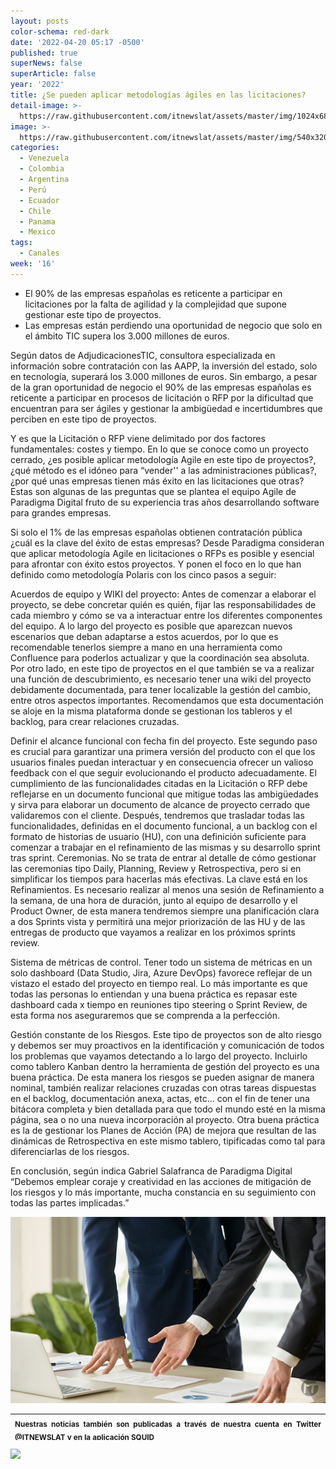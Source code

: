 ```yaml
---
layout: posts
color-schema: red-dark
date: '2022-04-20 05:17 -0500'
published: true
superNews: false
superArticle: false
year: '2022'
title: ¿Se pueden aplicar metodologías ágiles en las licitaciones?
detail-image: >-
  https://raw.githubusercontent.com/itnewslat/assets/master/img/1024x680/licitacion-g.jpg
image: >-
  https://raw.githubusercontent.com/itnewslat/assets/master/img/540x320/licitacion-p.jpg
categories:
  - Venezuela
  - Colombia
  - Argentina
  - Perú
  - Ecuador
  - Chile
  - Panama
  - Mexico
tags:
  - Canales
week: '16'
---
```

- El 90% de las empresas españolas es reticente a participar en licitaciones por la falta de agilidad y la complejidad que supone gestionar este tipo de proyectos.
- Las empresas están perdiendo una oportunidad de negocio que solo en el ámbito TIC supera los 3.000 millones de euros.

Según datos de AdjudicacionesTIC, consultora especializada en información sobre contratación con las AAPP, la inversión del estado, solo en tecnología, superará los 3.000 millones de euros. Sin embargo, a pesar de la gran oportunidad de negocio el 90% de las empresas españolas es reticente a participar en procesos de licitación o RFP por la dificultad que encuentran para ser ágiles y gestionar la ambigüedad e incertidumbres que perciben en este tipo de proyectos.
 
Y es que la Licitación o RFP viene delimitado por dos factores fundamentales: costes y tiempo. En lo que se conoce como un proyecto cerrado, ¿es posible aplicar metodología Agile en este tipo de proyectos?, ¿qué método es el idóneo para “vender'' a las administraciones públicas?, ¿por qué unas empresas tienen más éxito en las licitaciones que otras? Estas son algunas de las preguntas que se plantea el equipo Agile de Paradigma Digital fruto de su experiencia tras años desarrollando software para grandes empresas.
 
Si solo el 1% de las empresas españolas obtienen contratación pública ¿cuál es la clave del éxito de estas empresas? Desde Paradigma consideran que aplicar metodología Agile en licitaciones o RFPs es posible y esencial para afrontar con éxito estos proyectos. Y ponen el foco en lo que han definido como metodología Polaris con los cinco pasos a seguir:
 
Acuerdos de equipo y WIKI del proyecto: Antes de comenzar a elaborar el proyecto, se debe concretar quién es quién, fijar las responsabilidades de cada miembro y cómo se va a interactuar entre los diferentes componentes del equipo.  A lo largo del proyecto es posible que aparezcan nuevos escenarios que deban adaptarse a estos acuerdos, por lo que es recomendable tenerlos siempre a mano en una herramienta como Confluence para poderlos actualizar y que la coordinación sea absoluta. Por otro lado, en este tipo de proyectos en el que también se va a realizar una función de descubrimiento, es necesario tener una wiki del proyecto debidamente documentada, para tener localizable la gestión del cambio, entre otros aspectos importantes. Recomendamos que esta documentación se aloje en la misma plataforma donde se gestionan los tableros y el backlog, para crear relaciones cruzadas.
 
Definir el alcance funcional con fecha fin del proyecto. Este segundo paso es crucial para garantizar una primera versión del producto con el que los usuarios finales puedan interactuar y en consecuencia ofrecer un valioso feedback con el que seguir evolucionando el producto adecuadamente. El cumplimiento de las funcionalidades citadas en la Licitación o RFP debe reflejarse en un documento funcional que mitigue todas las ambigüedades y sirva para elaborar un documento de alcance de proyecto cerrado que validaremos con el cliente. Después, tendremos que trasladar todas las funcionalidades, definidas en el documento funcional, a un backlog con el formato de historias de usuario (HU), con una definición suficiente para comenzar a trabajar en el refinamiento de las mismas y su desarrollo sprint tras sprint.
Ceremonias. No se trata de entrar al detalle de cómo gestionar las ceremonias tipo Daily, Planning, Review y Retrospectiva, pero si en simplificar los tiempos para hacerlas más efectivas. La clave está en los Refinamientos. Es necesario realizar al menos una sesión de Refinamiento a la semana, de una hora de duración, junto al equipo de desarrollo y el Product Owner, de esta manera tendremos siempre una planificación clara a dos Sprints vista y permitirá una mejor priorización de las HU y de las entregas de producto que vayamos a realizar en los próximos sprints review.
 
Sistema de métricas de control. Tener todo un sistema de métricas en un solo dashboard (Data Studio, Jira, Azure DevOps) favorece reflejar de un vistazo el estado del proyecto en tiempo real. Lo más importante es que todas las personas lo entiendan y una buena práctica es repasar este dashboard cada x tiempo en reuniones tipo steering o Sprint Review, de esta forma nos aseguraremos que se comprenda a la perfección.
 
Gestión constante de los Riesgos. Este tipo de proyectos son de alto riesgo y debemos ser muy proactivos en la identificación y comunicación de todos los problemas que vayamos detectando a lo largo del proyecto. Incluirlo como tablero Kanban dentro la herramienta de gestión del proyecto es una buena práctica. De esta manera los riesgos se pueden asignar de manera nominal, también realizar relaciones cruzadas con otras tareas dispuestas en el backlog, documentación anexa, actas, etc… con el fin de tener una bitácora completa y bien detallada para que todo el mundo esté en la misma página, sea o no una nueva incorporación al proyecto. Otra buena práctica es la de gestionar los Planes de Acción (PA) de mejora que resultan de las dinámicas de Retrospectiva en este mismo tablero, tipificadas como tal para diferenciarlas de los riesgos.
 
En conclusión, según indica Gabriel Salafranca de Paradigma Digital “Debemos emplear coraje y creatividad en las acciones de mitigación de los riesgos y lo más importante, mucha constancia en su seguimiento con todas las partes implicadas.”

![](https://raw.githubusercontent.com/itnewslat/assets/master/img/540x320/licitacion-p.jpg)

<table style="height: 42px;" width="569">
<tbody>
<tr>
<td style="text-align: justify;"><sub><strong>Nuestras noticias también son publicadas a través de nuestra cuenta en Twitter <a href="https://twitter.com/itnewslat?lang=es">@ITNEWSLAT</a> y en la aplicación <a href="https://squidapp.co/en/">SQUID</a></strong></sub></td>
</tr>
</tbody>
</table>

<img src="https://tracker.metricool.com/c3po.jpg?hash=56f88a41e39ab42c063cc51676587a04"/>